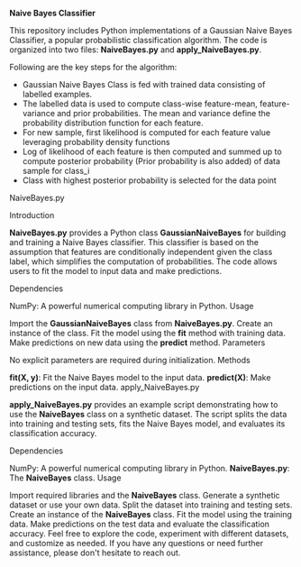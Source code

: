 **Naive Bayes Classifier**

This repository includes Python implementations of a Gaussian Naive Bayes Classifier, a popular probabilistic classification algorithm. The code is organized into two files: **NaiveBayes.py** and **apply_NaiveBayes.py**.

Following are the key steps for the algorithm:
- Gaussian Naive Bayes Class is fed with trained data consisting of labelled examples. 
- The labelled data is used to compute class-wise feature-mean, feature-variance and prior probabilities. The mean and variance define the probability distribution function for each feature.
- For new sample, first likelihood is computed for each feature value leveraging probability density functions
- Log of likelihood of each feature is then computed and summed up to compute posterior probability (Prior probability is also added) of data sample for class_i
- Class with highest posterior probability is selected for the data point


NaiveBayes.py

Introduction

**NaiveBayes.py** provides a Python class **GaussianNaiveBayes** for building and training a Naive Bayes classifier. This classifier is based on the assumption that features are conditionally independent given the class label, which simplifies the computation of probabilities. The code allows users to fit the model to input data and make predictions.

Dependencies

NumPy: A powerful numerical computing library in Python.
Usage

Import the **GaussianNaiveBayes** class from **NaiveBayes.py**.
Create an instance of the class.
Fit the model using the **fit** method with training data.
Make predictions on new data using the **predict** method.
Parameters

No explicit parameters are required during initialization.
Methods

**fit(X, y)**: Fit the Naive Bayes model to the input data.
**predict(X)**: Make predictions on the input data.
apply_NaiveBayes.py

**apply_NaiveBayes.py** provides an example script demonstrating how to use the **NaiveBayes** class on a synthetic dataset. The script splits the data into training and testing sets, fits the Naive Bayes model, and evaluates its classification accuracy.

Dependencies

NumPy: A powerful numerical computing library in Python.
**NaiveBayes.py**: The **NaiveBayes** class.
Usage

Import required libraries and the **NaiveBayes** class.
Generate a synthetic dataset or use your own data.
Split the dataset into training and testing sets.
Create an instance of the **NaiveBayes** class.
Fit the model using the training data.
Make predictions on the test data and evaluate the classification accuracy.
Feel free to explore the code, experiment with different datasets, and customize as needed. If you have any questions or need further assistance, please don't hesitate to reach out.